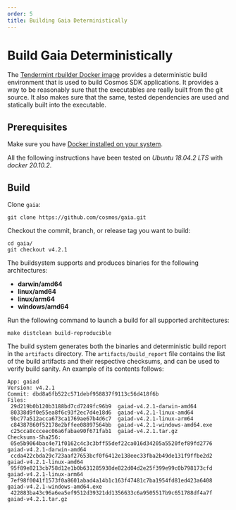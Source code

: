 ```yaml
---
order: 5
title: Building Gaia Deterministically
---
```


# Build Gaia Deterministically

The [Tendermint rbuilder Docker image](https://github.com/tendermint/images/tree/master/rbuilder) provides a deterministic build environment that is used to build Cosmos SDK applications. It provides a way to be reasonably sure that the executables are really built from the git source. It also makes sure that the same, tested dependencies are used and statically built into the executable.

## Prerequisites

Make sure you have [Docker installed on your system](https://docs.docker.com/get-docker/).

All the following instructions have been tested on *Ubuntu 18.04.2 LTS* with *docker 20.10.2*.

## Build

Clone `gaia`:

```
git clone https://github.com/cosmos/gaia.git
```

Checkout the commit, branch, or release tag you want to build:

```
cd gaia/
git checkout v4.2.1
```

The buildsystem supports and produces binaries for the following architectures:

* **darwin/amd64**
* **linux/amd64**
* **linux/arm64**
* **windows/amd64**

Run the following command to launch a build for all supported architectures:

```
make distclean build-reproducible
```

The build system generates both the binaries and deterministic build report in the `artifacts` directory.
The `artifacts/build_report` file contains the list of the build artifacts and their respective checksums, and can be used to verify
build sanity. An example of its contents follows:

```
App: gaiad
Version: v4.2.1
Commit: dbd8a6fb522c571debf958837f9113c56d418f6b
Files:
 29d219b0b120b3188bd7cd7249fc96b9  gaiad-v4.2.1-darwin-amd64
 80338d9f0e55ea8f6c93f2ec7d4e18d6  gaiad-v4.2.1-linux-amd64
 9bc77a512acca673ca1769ae67b4d6c7  gaiad-v4.2.1-linux-arm64
 c84387860f52178e2bffee08897564bb  gaiad-v4.2.1-windows-amd64.exe
 c25cca8ccceec06a6fabae90f671fab1  gaiad-v4.2.1.tar.gz
Checksums-Sha256:
 05e5b9064bac4e71f0162c4c3c3bff55def22ca016d34205a5520fef89fd2776  gaiad-v4.2.1-darwin-amd64
 ccda422cbda29c723aaf27653bcf0f6412e138eec33fba2b49de131f9ffbe2d2  gaiad-v4.2.1-linux-amd64
 95f89e8213cb758d12e1b0b631285938de822d04d2e25f399e99c0b798173cfd  gaiad-v4.2.1-linux-arm64
 7ef98f0041f1573f0a8601abad4a14b1c163f47481c7ba1954fd81ed423a6408  gaiad-v4.2.1-windows-amd64.exe
 422883ba43c96a6ea5ef9512d39321dd1356633c6a9505517b9c651788df4a7f  gaiad-v4.2.1.tar.gz
```
